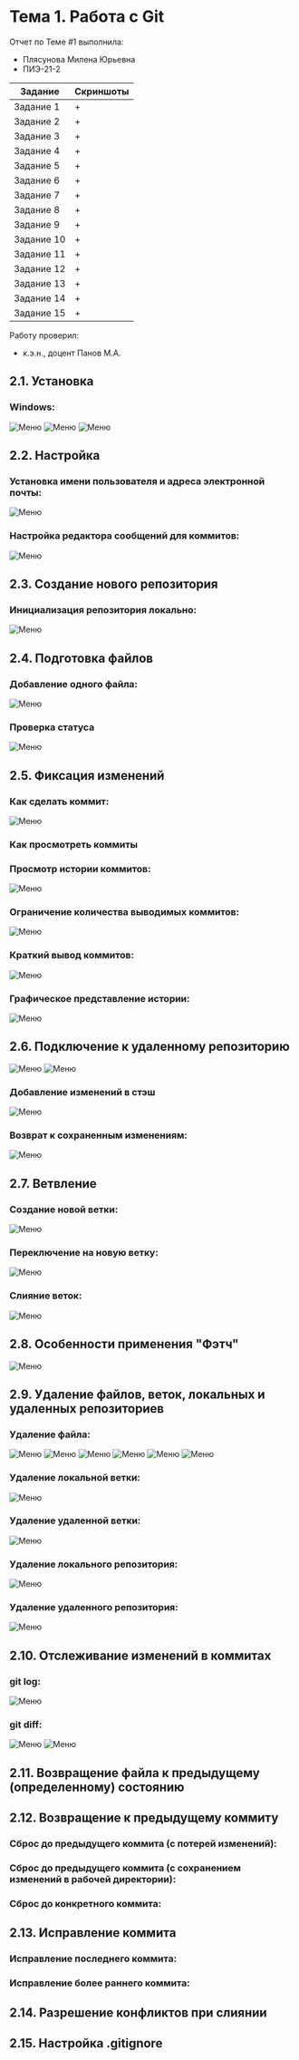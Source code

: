 # Тема 1. Работа с Git
Отчет по Теме #1 выполнила:
- Плясунова Милена Юрьевна
- ПИЭ-21-2

| Задание | Скриншоты |
| ------ | ------ |
| Задание 1 | + |
| Задание 2 | + |
| Задание 3 | + |
| Задание 4 | + |
| Задание 5 | + |
| Задание 6 | + |
| Задание 7 | + |
| Задание 8 | + |
| Задание 9 | + |
| Задание 10 | + |
| Задание 11 | + |
| Задание 12 | + |
| Задание 13 | + |
| Задание 14 | + |
| Задание 15 | + |

Работу проверил:
- к.э.н., доцент Панов М.А.

## 2.1. Установка
### Windows:
![Меню](https://github.com/Alphaverb/Software_Engineering/blob/Tema_1/pic/211.png)
![Меню](https://github.com/Alphaverb/Software_Engineering/blob/Tema_1/pic/212.png)
![Меню](https://github.com/Alphaverb/Software_Engineering/blob/Tema_1/pic/213.png)

## 2.2. Настройка
### Установка имени пользователя и адреса электронной почты:
![Меню](https://github.com/Alphaverb/Software_Engineering/blob/Tema_1/pic/221.png)
### Настройка редактора сообщений для коммитов:
![Меню](https://github.com/Alphaverb/Software_Engineering/blob/Tema_1/pic/222.png)

## 2.3. Создание нового репозитория
### Инициализация репозитория локально:
![Меню](https://github.com/Alphaverb/Software_Engineering/blob/Tema_1/pic/231.png)

## 2.4. Подготовка файлов
### Добавление одного файла:
![Меню](https://github.com/Alphaverb/Software_Engineering/blob/Tema_1/pic/241.png)
### Проверка статуса
![Меню](https://github.com/Alphaverb/Software_Engineering/blob/Tema_1/pic/242.png)

## 2.5. Фиксация изменений
### Как сделать коммит:
![Меню](https://github.com/Alphaverb/Software_Engineering/blob/Tema_1/pic/251.png)
### Как просмотреть коммиты
### Просмотр истории коммитов:
![Меню](https://github.com/Alphaverb/Software_Engineering/blob/Tema_1/pic/252.png)
### Ограничение количества выводимых коммитов:
![Меню](https://github.com/Alphaverb/Software_Engineering/blob/Tema_1/pic/253.png)
### Краткий вывод коммитов:
![Меню](https://github.com/Alphaverb/Software_Engineering/blob/Tema_1/pic/254.png)
### Графическое представление истории:
![Меню](https://github.com/Alphaverb/Software_Engineering/blob/Tema_1/pic/255.png)

## 2.6. Подключение к удаленному репозиторию
![Меню](https://github.com/Alphaverb/Software_Engineering/blob/Tema_1/pic/261.png)
![Меню](https://github.com/Alphaverb/Software_Engineering/blob/Tema_1/pic/262.png)
### Добавление изменений в стэш
![Меню](https://github.com/Alphaverb/Software_Engineering/blob/Tema_1/pic/263.png)
### Возврат к сохраненным изменениям:
![Меню](https://github.com/Alphaverb/Software_Engineering/blob/Tema_1/pic/264.png)

## 2.7. Ветвление
### Создание новой ветки:
![Меню](https://github.com/Alphaverb/Software_Engineering/blob/Tema_1/pic/271.png)
### Переключение на новую ветку:
![Меню](https://github.com/Alphaverb/Software_Engineering/blob/Tema_1/pic/272.png)
### Слияние веток:
![Меню](https://github.com/Alphaverb/Software_Engineering/blob/Tema_1/pic/273.png)

## 2.8. Особенности применения "Фэтч"
![Меню](https://github.com/Alphaverb/Software_Engineering/blob/Tema_1/pic/281.png)

## 2.9. Удаление файлов, веток, локальных и удаленных репозиториев
### Удаление файла:
![Меню](https://github.com/Alphaverb/Software_Engineering/blob/Tema_1/pic/291.png)
![Меню](https://github.com/Alphaverb/Software_Engineering/blob/Tema_1/pic/292.png)
![Меню](https://github.com/Alphaverb/Software_Engineering/blob/Tema_1/pic/293.png)
![Меню](https://github.com/Alphaverb/Software_Engineering/blob/Tema_1/pic/294.png)
![Меню](https://github.com/Alphaverb/Software_Engineering/blob/Tema_1/pic/295.png)
![Меню](https://github.com/Alphaverb/Software_Engineering/blob/Tema_1/pic/296.png)
### Удаление локальной ветки:
![Меню](https://github.com/Alphaverb/Software_Engineering/blob/Tema_1/pic/297.png)
### Удаление удаленной ветки:
![Меню](https://github.com/Alphaverb/Software_Engineering/blob/Tema_1/pic/298.png)
### Удаление локального репозитория:
![Меню](https://github.com/Alphaverb/Software_Engineering/blob/Tema_1/pic/299.png)
### Удаление удаленного репозитория:
![Меню](https://github.com/Alphaverb/Software_Engineering/blob/Tema_1/pic/2910.png)

## 2.10. Отслеживание изменений в коммитах
### git log:
![Меню](https://github.com/Alphaverb/Software_Engineering/blob/Tema_1/pic/2101.png)
### git diff:
![Меню](https://github.com/Alphaverb/Software_Engineering/blob/Tema_1/pic/2102.png)
![Меню](https://github.com/Alphaverb/Software_Engineering/blob/Tema_1/pic/2103.png)

## 2.11. Возвращение файла к предыдущему (определенному) состоянию

## 2.12. Возвращение к предыдущему коммиту
### Сброс до предыдущего коммита (с потерей изменений):
### Сброс до предыдущего коммита (с сохранением изменений в рабочей директории):
### Сброс до конкретного коммита:

## 2.13. Исправление коммита
### Исправление последнего коммита:
### Исправление более раннего коммита:

## 2.14. Разрешение конфликтов при слиянии

## 2.15. Настройка .gitignore


